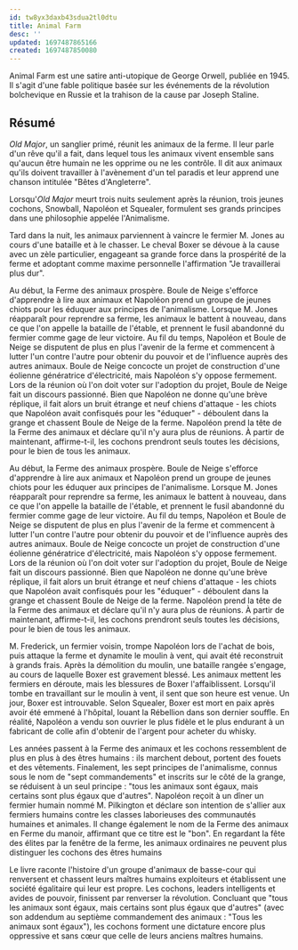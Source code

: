 ```yaml
---
id: tw8yx3daxb43sdua2tl0dtu
title: Animal Farm
desc: ''
updated: 1697487865166
created: 1697487850080
---
```


Animal Farm est une satire anti-utopique de George Orwell, publiée en 1945. 
Il s'agit d'une fable politique basée sur les événements de la révolution 
bolchevique en Russie et la trahison de la cause par Joseph Staline. 

## Résumé

*Old Major*, un sanglier primé, réunit les animaux de la ferme. Il leur parle 
d'un rêve qu'il a fait, dans lequel tous les animaux vivent ensemble sans 
qu'aucun être humain ne les opprime ou ne les contrôle. Il dit aux animaux 
qu'ils doivent travailler à l'avènement d'un tel paradis et leur apprend une 
chanson intitulée "Bêtes d'Angleterre".

Lorsqu'*Old Major* meurt trois nuits seulement après la réunion, trois jeunes 
cochons, Snowball, Napoléon et Squealer, formulent ses grands principes dans 
une philosophie appelée l'Animalisme.

Tard dans la nuit, les animaux parviennent à vaincre le fermier M. Jones au 
cours d'une bataille et à le chasser. Le cheval Boxer se dévoue à la cause 
avec un zèle particulier, engageant sa grande force dans la prospérité de la 
ferme et adoptant comme maxime personnelle l'affirmation "Je travaillerai 
plus dur".

Au début, la Ferme des animaux prospère. Boule de Neige s'efforce d'apprendre à lire aux animaux et Napoléon prend un groupe de jeunes chiots pour les éduquer aux principes de l'animalisme. Lorsque M. Jones réapparaît pour reprendre sa ferme, les animaux le battent à nouveau, dans ce que l'on appelle la bataille de l'étable, et prennent le fusil abandonné du fermier comme gage de leur victoire. Au fil du temps, Napoléon et Boule de Neige se disputent de plus en plus l'avenir de la ferme et commencent à lutter l'un contre l'autre pour obtenir du pouvoir et de l'influence auprès des autres animaux. Boule de Neige concocte un projet de construction d'une éolienne génératrice d'électricité, mais Napoléon s'y oppose fermement. Lors de la réunion où l'on doit voter sur l'adoption du projet, Boule de Neige fait un discours passionné. Bien que Napoléon ne donne qu'une brève réplique, il fait alors un bruit étrange et neuf chiens d'attaque - les chiots que Napoléon avait confisqués pour les "éduquer" - déboulent dans la grange et chassent Boule de Neige de la ferme. Napoléon prend la tête de la Ferme des animaux et déclare qu'il n'y aura plus de réunions. À partir de maintenant, affirme-t-il, les cochons prendront seuls toutes les décisions, pour le bien de tous les animaux.

Au début, la Ferme des animaux prospère. Boule de Neige s'efforce d'apprendre à lire aux animaux et Napoléon prend un groupe de jeunes chiots pour les éduquer aux principes de l'animalisme. Lorsque M. Jones réapparaît pour reprendre sa ferme, les animaux le battent à nouveau, dans ce que l'on appelle la bataille de l'étable, et prennent le fusil abandonné du fermier comme gage de leur victoire. Au fil du temps, Napoléon et Boule de Neige se disputent de plus en plus l'avenir de la ferme et commencent à lutter l'un contre l'autre pour obtenir du pouvoir et de l'influence auprès des autres animaux. Boule de Neige concocte un projet de construction d'une éolienne génératrice d'électricité, mais Napoléon s'y oppose fermement. Lors de la réunion où l'on doit voter sur l'adoption du projet, Boule de Neige fait un discours passionné. Bien que Napoléon ne donne qu'une brève réplique, il fait alors un bruit étrange et neuf chiens d'attaque - les chiots que Napoléon avait confisqués pour les "éduquer" - déboulent dans la grange et chassent Boule de Neige de la ferme. Napoléon prend la tête de la Ferme des animaux et déclare qu'il n'y aura plus de réunions. À partir de maintenant, affirme-t-il, les cochons prendront seuls toutes les décisions, pour le bien de tous les animaux.

M. Frederick, un fermier voisin, trompe Napoléon lors de l'achat de bois, puis attaque la ferme et dynamite le moulin à vent, qui avait été reconstruit à grands frais. Après la démolition du moulin, une bataille rangée s'engage, au cours de laquelle Boxer est gravement blessé. Les animaux mettent les fermiers en déroute, mais les blessures de Boxer l'affaiblissent. Lorsqu'il tombe en travaillant sur le moulin à vent, il sent que son heure est venue. Un jour, Boxer est introuvable. Selon Squealer, Boxer est mort en paix après avoir été emmené à l'hôpital, louant la Rébellion dans son dernier souffle. En réalité, Napoléon a vendu son ouvrier le plus fidèle et le plus endurant à un fabricant de colle afin d'obtenir de l'argent pour acheter du whisky.

Les années passent à la Ferme des animaux et les cochons ressemblent de plus en plus à des êtres humains : ils marchent debout, portent des fouets et des vêtements. Finalement, les sept principes de l'animalisme, connus sous le nom de "sept commandements" et inscrits sur le côté de la grange, se réduisent à un seul principe : "tous les animaux sont égaux, mais certains sont plus égaux que d'autres". Napoléon reçoit à un dîner un fermier humain nommé M. Pilkington et déclare son intention de s'allier aux fermiers humains contre les classes laborieuses des communautés humaines et animales. Il change également le nom de la Ferme des animaux en Ferme du manoir, affirmant que ce titre est le "bon". En regardant la fête des élites par la fenêtre de la ferme, les animaux ordinaires ne peuvent plus distinguer les cochons des êtres humains



Le livre raconte l'histoire d'un groupe d'animaux de basse-cour qui renversent 
et chassent leurs maîtres humains exploiteurs et établissent une société 
égalitaire qui leur est propre. Les cochons, leaders intelligents et avides de 
pouvoir, finissent par renverser la révolution. Concluant que "tous les animaux 
sont égaux, mais certains sont plus égaux que d'autres" (avec son addendum au 
septième commandement des animaux : "Tous les animaux sont égaux"), les cochons 
forment une dictature encore plus oppressive et sans cœur que celle de leurs 
anciens maîtres humains.